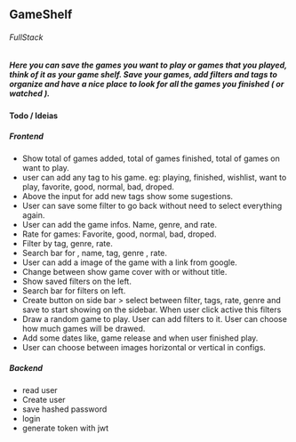 ## GameShelf

###### FullStack

##### Here you can save the games you want to play or games that you played, think of it as your game shelf. Save your games, add filters and tags to organize and have a nice place to look for all the games you finished ( or watched ).

#### Todo / Ideias

##### Frontend

- Show total of games added, total of games finished, total of games on want to play.
- user can add any tag to his game. eg: playing, finished, wishlist, want to play, favorite, good, normal, bad, droped.
- Above the input for add new tags show some sugestions.
- User can save some filter to go back without need to select everything again.
- User can add the game infos. Name, genre, and rate.
- Rate for games: Favorite, good, normal, bad, droped.
- Filter by tag, genre, rate.
- Search bar for , name, tag, genre , rate.
- User can add a image of the game with a link from google.
- Change between show game cover with or without title.
- Show saved filters on the left.
- Search bar for filters on left.
- Create button on side bar > select between filter, tags, rate, genre and save to start showing on the sidebar. When user click active this filters
- Draw a random game to play. User can add filters to it. User can choose how much games will be drawed.
- Add some dates like, game release and when user finished play.
- User can choose between images horizontal or vertical in configs.

##### Backend

- read user
- Create user
- save hashed password
- login
- generate token with jwt
